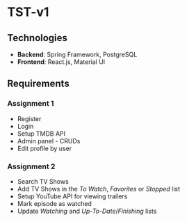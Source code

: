 # TST-v1
<h2>Technologies</h2>
<ul>
  <li><span><strong>Backend</strong>: Spring Framework, PostgreSQL</span></li>
  <li><span><strong>Frontend</strong>: React.js, Material UI</span></li>
</ul>
<h2>Requirements</h2>
<h3>Assignment 1</h3>
<ul>
  <li>Register</li>
  <li>Login</li>
  <li>Setup TMDB API</li>
  <li>Admin panel - CRUDs</li>
  <li>Edit profile by user</li>
</ul>
<h3>Assignment 2</h3>
<ul>
  <li>Search TV Shows</li>
  <li>Add TV Shows in the <i>To Watch</i>, <i>Favorites</i> or <i>Stopped</i> list</li>
  <li>Setup YouTube API for viewing trailers</li>
  <li>Mark episode as watched</li>
  <li>Update <i>Watching</i> and <i>Up-To-Date</i>/<i>Finishing</i> lists</li>
</ul>





